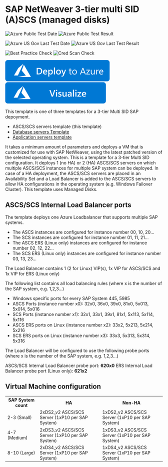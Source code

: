 # SAP NetWeaver 3-tier multi SID (A)SCS (managed disks)

![Azure Public Test Date](https://azurequickstartsservice.blob.core.windows.net/badges/sap-3-tier-marketplace-image-multi-sid-xscs-md/PublicLastTestDate.svg)
![Azure Public Test Result](https://azurequickstartsservice.blob.core.windows.net/badges/sap-3-tier-marketplace-image-multi-sid-xscs-md/PublicDeployment.svg)

![Azure US Gov Last Test Date](https://azurequickstartsservice.blob.core.windows.net/badges/sap-3-tier-marketplace-image-multi-sid-xscs-md/FairfaxLastTestDate.svg)
![Azure US Gov Last Test Result](https://azurequickstartsservice.blob.core.windows.net/badges/sap-3-tier-marketplace-image-multi-sid-xscs-md/FairfaxDeployment.svg)

![Best Practice Check](https://azurequickstartsservice.blob.core.windows.net/badges/sap-3-tier-marketplace-image-multi-sid-xscs-md/BestPracticeResult.svg)
![Cred Scan Check](https://azurequickstartsservice.blob.core.windows.net/badges/sap-3-tier-marketplace-image-multi-sid-xscs-md/CredScanResult.svg)

[![Deploy To Azure](https://raw.githubusercontent.com/Azure/azure-quickstart-templates/master/1-CONTRIBUTION-GUIDE/images/deploytoazure.svg?sanitize=true)](https://portal.azure.com/#create/Microsoft.Template/uri/https%3A%2F%2Fraw.githubusercontent.com%2FAzure%2Fazure-quickstart-templates%2Fmaster%2Fsap-3-tier-marketplace-image-multi-sid-xscs-md%2Fazuredeploy.json)
[![Visualize](https://raw.githubusercontent.com/Azure/azure-quickstart-templates/master/1-CONTRIBUTION-GUIDE/images/visualizebutton.svg?sanitize=true)](http://armviz.io/#/?load=https%3A%2F%2Fraw.githubusercontent.com%2FAzure%2Fazure-quickstart-templates%2Fmaster%2Fsap-3-tier-marketplace-image-multi-sid-xscs-md%2Fazuredeploy.json)

This template is one of three templates for a 3-tier Multi SID SAP depoyment.

- ASCS/SCS servers template (this template)
- [Database servers Template](https://github.com/Azure/azure-quickstart-templates/tree/master/sap-3-tier-marketplace-image-multi-sid-db)
- [Application servers template](https://github.com/Azure/azure-quickstart-templates/tree/master/sap-3-tier-marketplace-image-multi-sid-apps)

It takes a minimum amount of parameters and deploys a VM that is customized for
use with SAP NetWeaver, using the latest patched version of the selected
operating system. This is a template for a 3-tier Multi SID configuration. It
deploys 1 (no HA) or 2 (HA) ASCS/SCS servers on which multiple ASCS/SCS
instances for multiple SAP system can be deployed. In case of a HA deployment,
the ASCS/SCS servers are placed in an Availability Set and a Load Balancer is
added to the ASCS/SCS servers to allow HA configurations in the operating system
(e.g. Windows Failover Cluster). This template uses Managed Disks.

## ASCS/SCS Internal Load Balancer ports

The template deploys one Azure Loadbalancer that supports multiple SAP systems.

- The ASCS instances are configured for instance number 00, 10, 20...
- The SCS instances are configured for instance number 01, 11, 21...
- The ASCS ERS (Linux only) instances are configured for instance number 02, 12,
  22...
- The SCS ERS (Linux only) instances are configured for instance number 03, 13,
  23...

The Load Balancer contains 1 (2 for Linux) VIP(s), 1x VIP for ASCS/SCS and 1x
VIP for ERS (Linux only)

The following list contains all load balancing rules (where x is the number of
the SAP system, e.g. 1,2,3...)

- Windows specific ports for every SAP System 445, 5985
- ASCS Ports (instance number x0): 32x0, 36x0, 39x0, 81x0, 5x013, 5x014, 5x016
- SCS Ports (instance number x1): 32x1, 33x1, 39x1, 81x1, 5x113, 5x114, 5x116
- ASCS ERS ports on Linux (instance number x2): 33x2, 5x213, 5x214, 5x216
- SCS ERS ports on Linux (instance number x3): 33x3, 5x313, 5x314, 5x316

The Load Balancer will be configured to use the following probe ports (where x
is the number of the SAP system, e.g. 1,2,3...)

ASCS/SCS Internal Load Balancer probe port: **620x0** ERS Internal Load Balancer
probe port (Linux only): **621x2**

## Virtual Machine configuration

<table>
	<tr>
		<th>SAP System count</th>
		<th>HA</th>
		<th>Non-HA</th>
	</tr>
	<tr>
		<td>2-3 (Small)</td>
		<td>2xDS2_v2 ASCS/SCS Server (1xP10 per SAP System)</td>
		<td>1xDS2_v2 ASCS/SCS Server (1xP10 per SAP System)</td>
	</tr>
	<tr>
		<td>4-7 (Medium)</td>
		<td>2xDS3_v2 ASCS/SCS Server (1xP10 per SAP System)</td>
		<td>1xDS3_v2 ASCS/SCS Server (1xP10 per SAP System)</td>
	</tr>
	<tr>
		<td>8-10 (Large)</td>
		<td>2xDS4_v2 ASCS/SCS Server (1xP10 per SAP System)</td>
		<td>1xDS4_v2 ASCS/SCS Server (1xP10 per SAP System)</td>
	</tr>
</table>
